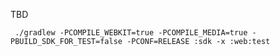  TBD
 
 
     ./gradlew -PCOMPILE_WEBKIT=true -PCOMPILE_MEDIA=true -PBUILD_SDK_FOR_TEST=false -PCONF=RELEASE :sdk -x :web:test
